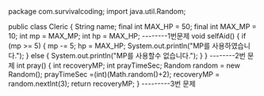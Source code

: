 package com.survivalcoding;
import java.util.Random;

public class Cleric {
String name;
final int MAX_HP = 50;
final int MAX_MP = 10;
int mp = MAX_MP;
int hp = MAX_HP;
--------1번문제
    void selfAid() {
        if (mp >= 5) {
            mp -= 5;
            hp = MAX_HP;
            System.out.println("MP를 사용하였습니다.");
        } else {
            System.out.println("MP를 사용할수 없습니다.");
        }
    }
--------2번 문제
     int pray() {
        int recoveryMP;
        int prayTimeSec;
        Random random = new Random();
        prayTimeSec =(int)(Math.random()+2);
        recoveryMP = random.nextInt(3);
        return recoveryMP;
    }
---------3번 문제 
